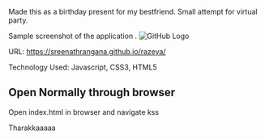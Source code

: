Made this as a birthday present for my bestfriend. Small attempt for virtual party.

Sample screenshot of the application .
![GitHub Logo](/images/screenshots/sample1.jpg)

URL: https://sreenathrangana.github.io/razeya/

Technology Used: Javascript, CSS3, HTML5


## Open Normally through browser
Open index.html in browser and navigate kss


 Tharakkaaaaa